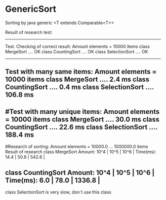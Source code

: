 # GenericSort

Sorting by java generic \<T extends Comparable\<T\>\>

Result of research test:

--------------------------------------------------
Test. Checking of correct result:
Amount elements = 10000 items
     class MergeSort .... OK
  class CountingSort .... OK
 class SelectionSort .... OK
 
--------------------------------------------------
Test with many same items:
Amount elements = 10000 items
     class MergeSort ....  2.4 ms
  class CountingSort ....  0.4 ms
 class SelectionSort .... 106.8 ms
--------------------------------------------------
#Test with many unique items:
Amount elements = 10000 items
     class MergeSort .... 30.0 ms
  class CountingSort .... 22.6 ms
 class SelectionSort .... 188.4 ms
--------------------------------------------------
#Research of sorting:
Amount elements = 10000.0 ... 1000000.0 items
Result of research
     class MergeSort
   Amount:   10^4 |   10^5 |   10^6 |
 Time(ms):   14.4 |   50.8 |  542.6 |

  class CountingSort
   Amount:   10^4 |   10^5 |   10^6 |
 Time(ms):    6.0 |   78.0 | 1336.8 |
--------------------------------------------------


class SelectionSort is very slow, don`t use this class
